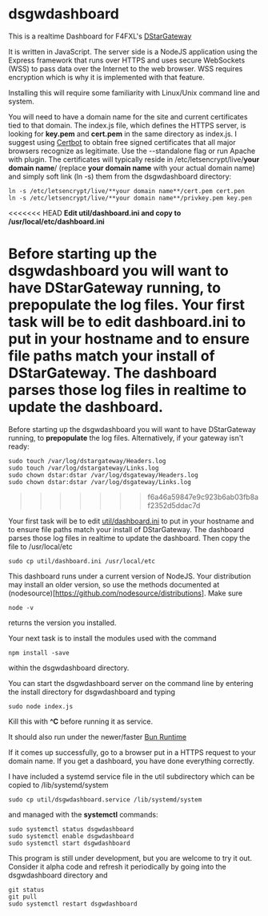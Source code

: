 # dsgwdashboard 

This is a realtime Dashboard for F4FXL's [DStarGateway](https://github.com/F4FXL/DStarGateway)

It is written in JavaScript.  The server side is a NodeJS application using the Express framework that runs over HTTPS and uses secure WebSockets (WSS) to
pass data over the Internet to the web browser. WSS requires encryption which is why it is implemented with that feature.

Installing this will require some familiarity with Linux/Unix command line and system.

You will need to have a domain name for the site and current certificates tied to that domain. The index.js file, which defines the HTTPS server, is looking for 
**key.pem** and **cert.pem** in the same directory as index.js. 
I suggest using [Certbot](https://certbot.eff.org/) to obtain free signed certificates that all major browsers recognize
as legitimate.  Use the --standalone flag or run Apache with plugin. The certificates will 
typically reside in /etc/letsencrypt/live/**your domain name**/ (replace **your domain name** with your actual domain name) 
and simply soft link (ln -s) them from the dsgwdashboard directory:  
```
ln -s /etc/letsencrypt/live/**your domain name**/cert.pem cert.pen
ln -s /etc/letsencrypt/live/**your domain name**/privkey.pem key.pen
```

<<<<<<< HEAD
**Edit util/dashboard.ini and copy to /usr/local/etc/dashboard.ini**

Before starting up the dsgwdashboard you will want to have DStarGateway running, to prepopulate the log files.  Your first task
will be to edit dashboard.ini to put in your hostname and to ensure file paths match your install of DStarGateway.  The dashboard parses those log files
in realtime to update the dashboard.
=======
Before starting up the dsgwdashboard you will want to have DStarGateway running, to **prepopulate** the log files. Alternatively, if your gateway isn't
ready:
```
sudo touch /var/log/dstargateway/Headers.log
sudo touch /var/log/dstargateway/Links.log
sudo chown dstar:dstar /var/log/dsgateway/Headers.log
sudo chown dstar:dstar /var/log/dsgateway/Links.log
```
>>>>>>> f6a46a59847e9c923b6ab03fb8af2352d5ddac7d

Your first task will be to edit [util/dashboard.ini](util/dashboard.ini) to put in your hostname and to ensure file paths match your install of DStarGateway.  The dashboard parses those log files in realtime to update the dashboard. Then copy the file to /usr/local/etc
```
sudo cp util/dashboard.ini /usr/local/etc
```

This dashboard runs under a current version of NodeJS.  Your distribution may install an older version, so use the methods documented at (nodesource)[https://github.com/nodesource/distributions]. Make sure 
```
node -v
```
returns the version you installed.

Your next task is to install the modules used with the command 
```
npm install -save
```
within the dsgwdashboard directory.

You can start the dsgwdashboard server on the command line by entering the install directory for dsgwdashboard and typing
```
sudo node index.js
```
Kill this with **^C** before running it as service.

It should also run under the newer/faster [Bun Runtime](https://bun.sh/)

If it comes up successfully, go to a browser put in a HTTPS request to your domain name.  If you get a dashboard, you have done everything correctly.

I have included a systemd service file in the util subdirectory which can be copied to /lib/systemd/system 
```
sudo cp util/dsgwdashboard.service /lib/systemd/system
```
and managed with the **systemctl** commands:
```
sudo systemctl status dsgwdashboard
sudo systemctl enable dsgwdashboard
sudo systemctl start dsgwdashboard
```

This program is still under development, but you are welcome to try it out. Consider it alpha code and refresh it periodically by going into the dsgwdashboard directory and
```
git status
git pull
sudo systemctl restart dsgwdashboard
```

